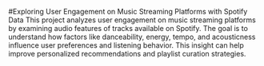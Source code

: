 #Exploring User Engagement on Music Streaming Platforms with Spotify Data
This project analyzes user engagement on music streaming platforms by examining audio features of tracks available on Spotify. The goal is to understand how factors like danceability, energy, tempo, and acousticness influence user preferences and listening behavior. This insight can help improve personalized recommendations and playlist curation strategies.
